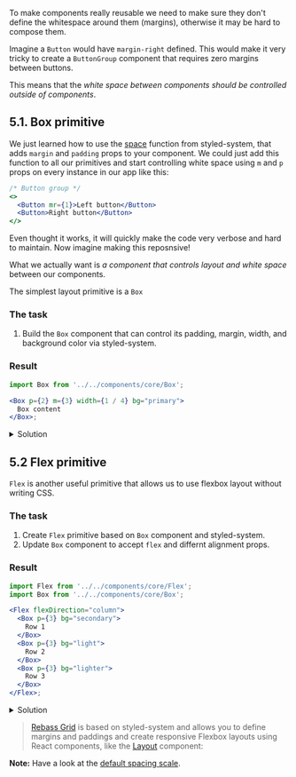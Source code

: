 To make components really reusable we need to make sure they don't define the whitespace around them (margins), otherwise it may be hard to compose them.

Imagine a `Button` would have `margin-right` defined. This would make it very tricky to create a `ButtonGroup` component that requires zero margins between buttons.

This means that the _white space between components should be controlled outside of components_.

## 5.1. Box primitive

We just learned how to use the [space](https://jxnblk.com/styled-system/api#space) function from styled-system, that adds `margin` and `padding` props to your component. We could just add this function to all our primitives and start controlling white space using `m` and `p` props on every instance in our app like this:

```jsx static
/* Button group */
<>
  <Button mr={1}>Left button</Button>
  <Button>Right button</Button>
</>
```

Even thought it works, it will quickly make the code very verbose and hard to maintain. Now imagine making this reposnsive!

What we actually want is _a component that controls layout and white space_ between our components.

The simplest layout primitive is a `Box`

### The task

1. Build the `Box` component that can control its padding, margin, width, and background color via styled-system.

### Result

```jsx noeditor
import Box from '../../components/core/Box';

<Box p={2} m={3} width={1 / 4} bg="primary">
  Box content
</Box>;
```

<details>
 <summary>Solution</summary>

```js static
import styled from 'styled-components';
import { space, color, width } from 'styled-system';

const Box = styled('div')(
  {
    boxSizing: 'border-box'
  },
  space,
  color,
  width
);

Box.propTypes = {
  ...space.propTypes,
  ...color.propTypes,
  ...width.propTypes
};

/** @component */
export default Box;
```

</details>

## 5.2 Flex primitive

`Flex` is another useful primitive that allows us to use flexbox layout without writing CSS.

### The task

1. Create `Flex` primitive based on `Box` component and styled-system.
1. Update `Box` component to accept `flex` and differnt alignment props.

### Result

```jsx noeditor
import Flex from '../../components/core/Flex';
import Box from '../../components/core/Box';

<Flex flexDirection="column">
  <Box p={3} bg="secondary">
    Row 1
  </Box>
  <Box p={3} bg="light">
    Row 2
  </Box>
  <Box p={3} bg="lighter">
    Row 3
  </Box>
</Flex>;
```

<details>
 <summary>Solution</summary>

```js static
import styled from 'styled-components';
import {
  flexWrap,
  flexDirection,
  alignItems,
  justifyContent
} from 'styled-system';
import Box from '../Box';

const Flex = styled(Box)(
  {
    display: 'flex'
  },
  flexWrap,
  flexDirection,
  alignItems,
  justifyContent
);

Flex.propTypes = {
  ...flexWrap.propTypes,
  ...flexDirection.propTypes,
  ...alignItems.propTypes,
  ...justifyContent.propTypes
};

/** @component */
export default Flex;
```

</details>

> [Rebass Grid](https://grid.rebassjs.org/) is based on styled-system and allows you to define margins and paddings and create responsive Flexbox layouts using React components, like the [Layout](https://github.com/rebassjs/grid#box) component:

**Note:** Have a look at the [default spacing scale](https://jxnblk.com/styled-system/api#space-1).

